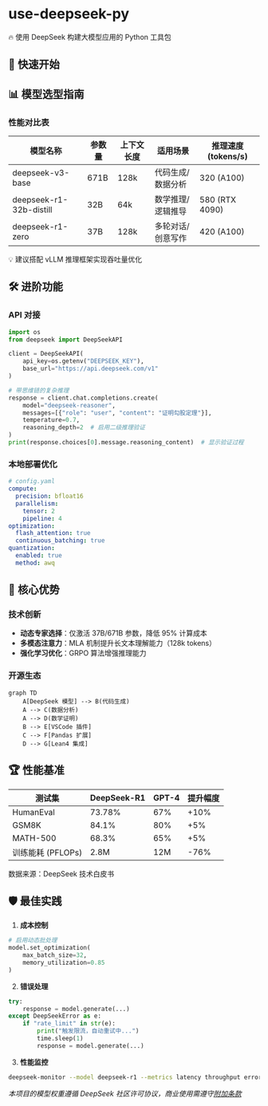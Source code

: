 # use-deepseek-py  
🔥 使用 DeepSeek 构建大模型应用的 Python 工具包  

## 🚀 快速开始

## 📊 模型选型指南
### 性能对比表
| 模型名称                  | 参数量 | 上下文长度 | 适用场景          | 推理速度 (tokens/s) |  
|--------------------------|--------|------------|-------------------|---------------------|  
| deepseek-v3-base         | 671B   | 128k       | 代码生成/数据分析  | 320 (A100)          |  
| deepseek-r1-32b-distill  | 32B    | 64k        | 数学推理/逻辑推导  | 580 (RTX 4090)      |  
| deepseek-r1-zero         | 37B    | 128k       | 多轮对话/创意写作  | 420 (A100)          |  

💡 建议搭配 vLLM 推理框架实现吞吐量优化

## 🛠️ 进阶功能
### API 对接
```python
import os
from deepseek import DeepSeekAPI

client = DeepSeekAPI(
    api_key=os.getenv("DEEPSEEK_KEY"),
    base_url="https://api.deepseek.com/v1"
)

# 带思维链的复杂推理
response = client.chat.completions.create(
    model="deepseek-reasoner",
    messages=[{"role": "user", "content": "证明勾股定理"}],
    temperature=0.7,
    reasoning_depth=2  # 启用二级推理验证
)
print(response.choices[0].message.reasoning_content)  # 显示验证过程
```

### 本地部署优化
```yaml
# config.yaml
compute:
  precision: bfloat16
  parallelism:
    tensor: 2
    pipeline: 4
optimization:
  flash_attention: true
  continuous_batching: true  
quantization:
  enabled: true
  method: awq
```

## 🌟 核心优势
### 技术创新
- **动态专家选择**：仅激活 37B/671B 参数，降低 95% 计算成本 
- **多模态注意力**：MLA 机制提升长文本理解能力（128k tokens） 
- **强化学习优化**：GRPO 算法增强推理能力

### 开源生态
```mermaid
graph TD
    A[DeepSeek 模型] --> B(代码生成)
    A --> C(数据分析)
    A --> D(数学证明)
    B --> E[VSCode 插件]
    C --> F[Pandas 扩展]
    D --> G[Lean4 集成]
```

## 🏆 性能基准
| 测试集         | DeepSeek-R1 | GPT-4 | 提升幅度 |  
|----------------|-------------|-------|---------|  
| HumanEval      | 73.78%      | 67%   | +10%    |  
| GSM8K          | 84.1%       | 80%   | +5%     |  
| MATH-500       | 68.3%       | 65%   | +5%     |  
| 训练能耗 (PFLOPs)| 2.8M        | 12M   | -76%    |  

数据来源：DeepSeek 技术白皮书

## 🛡️ 最佳实践
1. **成本控制**  
```python
# 启用动态批处理
model.set_optimization(
    max_batch_size=32,
    memory_utilization=0.85
)
```
2. **错误处理**  
```python
try:
    response = model.generate(...)
except DeepSeekError as e:
    if "rate_limit" in str(e):
        print("触发限流，自动重试中...")
        time.sleep(1)
        response = model.generate(...)
```

3. **性能监控**  
```bash
deepseek-monitor --model deepseek-r1 --metrics latency throughput error_rate
```

*本项目的模型权重遵循 DeepSeek 社区许可协议，商业使用需遵守[附加条款](https://www.deepseek.com/license)*
